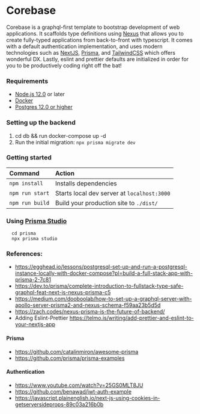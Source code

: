 # Corebase

Corebase is a graphql-first template to bootstrap development of web applications. It scaffolds type definitions using [Nexus](https://nexusjs.org/) that allows you to create fully-typed applications from back-to-front with typescript. It comes with a default authentication implementation, and uses modern technologies such as [NextJS](https://nextjs.org/), [Prisma](https://www.prisma.io/), and [TailwindCSS](https://tailwindcss.com/) which offers wonderful DX. Lastly, eslint and prettier defaults are initialized in order for you to be productively coding right off the bat!

### Requirements

- [Node.js 12.0](https://nodejs.org/en/) or later
- [Docker](https://www.docker.com/)
- [Postgres 12.0 or higher](https://www.postgresql.org/)

### Setting up the backend

1. cd db && run docker-compose up -d
2. Run the initial migration: `npx prisma migrate dev`

### Getting started

| Command         | Action                                      |
| :-------------- | :------------------------------------------ |
| `npm install`   | Installs dependencies                       |
| `npm run start` | Starts local dev server at `localhost:3000` |
| `npm run build` | Build your production site to `./dist/`     |

### Using [Prisma Studio](https://www.prisma.io/studio)

```
  cd prisma
  npx prisma studio
```

### References:

- https://egghead.io/lessons/postgresql-set-up-and-run-a-postgresql-instance-locally-with-docker-compose?pl=build-a-full-stack-app-with-prisma-2-7c81
- https://dev.to/prisma/complete-introduction-to-fullstack-type-safe-graphql-feat-next-js-nexus-prisma-c5
- https://medium.com/dooboolab/how-to-set-up-a-graphql-server-with-apollo-server-prisma2-and-nexus-schema-f59aa23b5d5d
- https://zach.codes/nexus-prisma-is-the-future-of-backend/
- Adding Eslint-Prettier https://telmo.is/writing/add-prettier-and-eslint-to-your-nextjs-app

#### Prisma

- https://github.com/catalinmiron/awesome-prisma
- https://github.com/prisma/prisma-examples

#### Authentication

- https://www.youtube.com/watch?v=25GS0MLT8JU
- https://github.com/benawad/jwt-auth-example
- https://javascript.plainenglish.io/next-js-using-cookies-in-getserversideprops-89c03a216b0b
